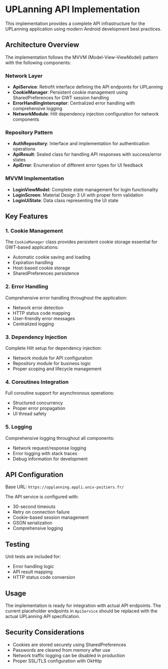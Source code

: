 # UPLanning API Implementation

This implementation provides a complete API infrastructure for the UPLanning application using modern Android development best practices.

## Architecture Overview

The implementation follows the MVVM (Model-View-ViewModel) pattern with the following components:

### Network Layer
- **ApiService**: Retrofit interface defining the API endpoints for UPLanning
- **CookieManager**: Persistent cookie management using SharedPreferences for GWT session handling
- **ErrorHandlingInterceptor**: Centralized error handling with comprehensive logging
- **NetworkModule**: Hilt dependency injection configuration for network components

### Repository Pattern
- **AuthRepository**: Interface and implementation for authentication operations
- **ApiResult**: Sealed class for handling API responses with success/error states
- **ApiError**: Enumeration of different error types for UI feedback

### MVVM Implementation
- **LoginViewModel**: Complete state management for login functionality
- **LoginScreen**: Material Design 3 UI with proper form validation
- **LoginUiState**: Data class representing the UI state

## Key Features

### 1. Cookie Management
The `CookieManager` class provides persistent cookie storage essential for GWT-based applications:
- Automatic cookie saving and loading
- Expiration handling
- Host-based cookie storage
- SharedPreferences persistence

### 2. Error Handling
Comprehensive error handling throughout the application:
- Network error detection
- HTTP status code mapping
- User-friendly error messages
- Centralized logging

### 3. Dependency Injection
Complete Hilt setup for dependency injection:
- Network module for API configuration
- Repository module for business logic
- Proper scoping and lifecycle management

### 4. Coroutines Integration
Full coroutine support for asynchronous operations:
- Structured concurrency
- Proper error propagation
- UI thread safety

### 5. Logging
Comprehensive logging throughout all components:
- Network request/response logging
- Error logging with stack traces
- Debug information for development

## API Configuration

Base URL: `https://upplanning.appli.univ-poitiers.fr/`

The API service is configured with:
- 30-second timeouts
- Retry on connection failure
- Cookie-based session management
- GSON serialization
- Comprehensive logging

## Testing

Unit tests are included for:
- Error handling logic
- API result mapping
- HTTP status code conversion

## Usage

The implementation is ready for integration with actual API endpoints. The current placeholder endpoints in `ApiService` should be replaced with the actual UPLanning API specification.

## Security Considerations

- Cookies are stored securely using SharedPreferences
- Passwords are cleared from memory after use
- Network traffic logging can be disabled in production
- Proper SSL/TLS configuration with OkHttp